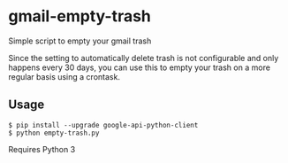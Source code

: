 # gmail-empty-trash
Simple script to empty your gmail trash

Since the setting to automatically delete trash is not configurable
and only happens every 30 days, you can use this to empty your trash
on a more regular basis using a crontask.

## Usage

```shell
$ pip install --upgrade google-api-python-client
$ python empty-trash.py
```

Requires Python 3